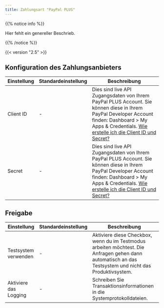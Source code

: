 ```yaml
---
title: Zahlungsart "PayPal PLUS"
---
```


{{% notice info %}}<p>Hier fehlt ein genereller Beschrieb.</p>{{% /notice %}}

{{< version "2.5" >}}

## Konfiguration des Zahlungsanbieters

<table>
	<thead>
		<tr>
			<th>Einstellung</th>
			<th>Standardeinstellung</th>
			<th>Beschreibung</th>
		</tr>
	</thead>
	<tbody>
		<tr>
			<td>Client ID</td>
			<td>-</td>
			<td>Dies sind live API Zugangsdaten von Ihrem PayPal PLUS Account. Sie können diese in Ihrem PayPal Developer Account finden: Dashboard > My Apps & Credentials. <a href="https://www.paypalobjects.com/webstatic/de_DE/downloads/Dokumentation_REST_API_Zugangsdaten.pdf" target="_blank">Wie erstelle ich die Client ID und Secret?</a></td>
		</tr>
		<tr>
			<td>Secret</td>
			<td>-</td>
			<td>Dies sind live API Zugangsdaten von Ihrem PayPal PLUS Account. Sie können diese in Ihrem PayPal Developer Account finden: Dashboard > My Apps & Credentials. <a href="https://www.paypalobjects.com/webstatic/de_DE/downloads/Dokumentation_REST_API_Zugangsdaten.pdf" target="_blank">Wie erstelle ich die Client ID und Secret?</a></td>
		</tr>
	</tbody>
</table>

## Freigabe

<table>
	<thead>
		<tr>
			<th>Einstellung</th>
			<th>Standardeinstellung</th>
			<th>Beschreibung</th>
		</tr>
	</thead>
	<tbody>
		<tr>
			<td>Testsystem verwenden</td>
			<td>-</td>
			<td>Aktiviere diese Checkbox, wenn du im Testmodus arbeiten möchtest. Die Anfragen gehen dann automatisch an das Testsystem und nicht das Produktivsystem.</td>
		</tr>
		<tr>
			<td>Aktiviere das Logging</td>
			<td>-</td>
			<td>Schreiben Sie Transaktionsinformationen in die Systemprotokolldateien.</td>
		</tr>
	</tbody>
</table>
